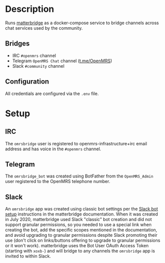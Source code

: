 # Description

Runs [matterbridge](https://github.com/42wim/matterbridge/) as a docker-compose service
to bridge channels across chat services used by the community.

## Bridges

- IRC `#openmrs` channel
- Telegram `OpenMRS Chat` channel ([t.me/OpenMRS](https://t.me/OpenMRS))
- Slack `#community` channel

## Configuration

All credentials are configured via the `.env` file.

# Setup

## IRC

The `omrsbridge` user is registered to openmrs-infrastructure+irc email address
and has voice in the `#openmrs` channel.

## Telegram

The `omrsbridge_bot` was created using BotFather from the `OpenMRS_Admin` user
registered to the OpenMRS telephone number.

## Slack

An `omrsbridge` app was created using classic bot settings per the
[Slack bot setup](https://github.com/42wim/matterbridge/wiki/Slack-bot-setup)
instructions in the matterbridge documentation. When it was created in July 2020,
matterbridge used Slack "classic" bot creation and did not support granular permissions,
so you needed to use a special link when creating the bot, add the specific scopes
mentioned in the documentation, and avoid upgrading to granular permissions despite
Slack promoting their use (don't click on links/buttons offering to upgrade to granular
permissions or it won't work). matterbridge uses the Bot User OAuth Access Token (starting
with `xoxb-`) and will bridge to any channels the `omrsbridge` app is invited to within
Slack.
